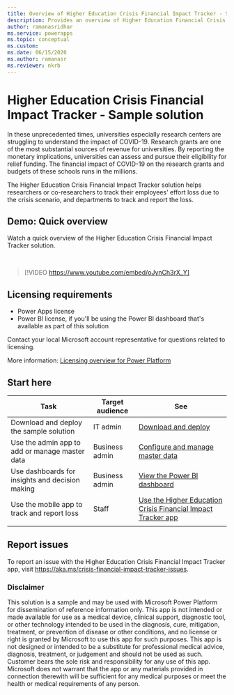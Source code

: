 ```yaml
---
title: Overview of Higher Education Crisis Financial Impact Tracker - Sample solution | Microsoft Docs
description: Provides an overview of Higher Education Financial Crisis Impact Tracker - Sample solution.
author: ramanasridhar
ms.service: powerapps
ms.topic: conceptual
ms.custom: 
ms.date: 06/15/2020
ms.author: ramanasr
ms.reviewer: nkrb
---
```


# Higher Education Crisis Financial Impact Tracker - Sample solution

In these unprecedented times, universities especially research centers are struggling to understand the impact of COVID-19. Research grants are one of the most substantial sources of revenue for universities. By reporting the monetary implications, universities can assess and pursue their eligibility for relief funding. The financial impact of COVID-19 on the research grants and budgets of these schools runs in the millions.

The Higher Education Crisis Financial Impact Tracker solution helps researchers or co-researchers to track their employees' effort loss due to the crisis scenario, and departments to track and report the loss.

## Demo: Quick overview

Watch a quick overview of the Higher Education Crisis Financial Impact Tracker solution.
<!--note from editor: I see that the fictitious employee names in the video are included with sample data for the app. However, the email address format ("Tricia.Potter@email.com") doesn't comply with CELA guidelines, which say to use first name followed by an approved fictitious domain name (e.g. "tricia@contoso.com"). It does look like having just the first name might not work for this content, but is there any way to double-check to make sure that the "email.com" domain is copacetic with CELA? (Please see https://microsoft.sharepoint.com/sites/CELAWeb-Copyrights-Trademarks-And-Patents/sitepages/trademarks-fictitious-names.aspx under **Guidance for using fictitious content** > **Email addresses**.)-->
<br/>

> [!VIDEO https://www.youtube.com/embed/oJynCh3rX_Y]

## Licensing requirements

- Power Apps license
- Power BI license, if you'll be using the Power BI dashboard that's available as part of this solution

Contact your local Microsoft account representative for questions related to licensing.

More information: [Licensing overview for Power Platform](https://docs.microsoft.com/power-platform/admin/pricing-billing-skus)

## Start here

|Task|Target audience|See|
|-----|--------|-------|
|Download and deploy the sample solution|IT admin|[Download and deploy](deploy-solution.md)|
|Use the admin app to add or manage master data|Business admin|[Configure and manage master data](configure-data.md)|
|Use dashboards for insights and decision making|Business admin|[View the Power BI dashboard](configure-dashboards.md)|
|Use the mobile app to track and report loss|Staff|[Use the Higher Education Crisis Financial Impact Tracker app](use-mobile-app.md)|
|||

## Report issues 

To report an issue with the Higher Education Crisis Financial Impact Tracker app, visit <https://aka.ms/crisis-financial-impact-tracker-issues>.

### Disclaimer

This solution is a sample and may be used with Microsoft Power Platform for dissemination of reference information only. This app is not intended or made available for use as a medical device, clinical support, diagnostic tool, or other technology intended to be used in the diagnosis, cure, mitigation, treatment, or prevention of disease or other conditions, and no license or right is granted by Microsoft to use this app for such purposes. This app is not designed or intended to be a substitute for professional medical advice, diagnosis, treatment, or judgement and should not be used as such. Customer bears the sole risk and responsibility for any use of this app. Microsoft does not warrant that the app or any materials provided in connection therewith will be sufficient for any medical purposes or meet the health or medical requirements of any person.